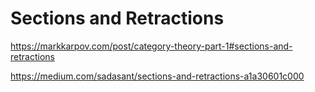 # Sections and Retractions

https://markkarpov.com/post/category-theory-part-1#sections-and-retractions

https://medium.com/sadasant/sections-and-retractions-a1a30601c000
